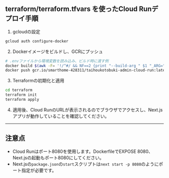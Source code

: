## terraform/terraform.tfvars を使ったCloud Runデプロイ手順

1. gcloudの設定

```bash
gcloud auth configure-docker
```

2. Dockerイメージをビルドし、GCRにプッシュ

```bash
# .envファイルから環境変数を読み込み、ビルド時に渡す例
docker build $(awk -F= '!/^#/ && NF==2 {print "--build-arg " $1 "_ARG=" $2}' .env.local | tr '\n' ' ') -t gcr.io/smarthome-428311/taihoukotobuki-admin-cloud-run:latest .
docker push gcr.io/smarthome-428311/taihoukotobuki-admin-cloud-run:latest
```

3. Terraformの初期化と適用

```bash
cd terraform
terraform init
terraform apply
```

4. 適用後、Cloud RunのURLが表示されるのでブラウザでアクセスし、Next.jsアプリが動作していることを確認してください。

---

## 注意点
- Cloud Runはポート8080を使用します。DockerfileでEXPOSE 8080、Next.jsの起動もポート8080にしてください。
- Next.jsの`package.json`の`start`スクリプトは`next start -p 8080`のようにポート指定が必要です。

